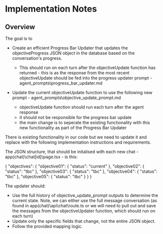 # Implementation Notes

## Overview

The goal is to 
- Create an efficient Progress Bar Updater that updates the objectiveProgress JSON object in the database based on the conversation's progress. 
  - This should run on each turn after the objectiveUpdate function has returned - this is as the response from the most recent objectiveUpdate should be fed into the progress updater prompt - agent_prompts\progress_bar_updater.md

- Update the current objectiveUpdate function to use the following new prompt - agent_prompts\objective_update_prompt.md
  - objectiveUpdate function should run each turn after the agent response
  - it should not be responsible for the progress bar update
  - the main change is to seperate the existing functionality with this new functionality as part of the Progress Bar Updater  

There is existing functionality in our code but we need to update it and replace with the following implementation instructions and requirements.

The JSON structure, that should be initalised with each new chat - app\(chat)\chat\[id]\page.tsx - is this:

{
  "objectives": {
    "objective01": { "status": "current" },
    "objective02": { "status": "tbc" },
    "objective03": { "status": "tbc" },
    "objective04": { "status": "tbc" },
    "objective05": { "status": "tbc" }
  }
}

The updater should:

- Use the full history of objective_update_prompt outputs to determine the current state. Note, we can either use the full message conversation (as found in app\(chat)\api\chat\route.ts or we will need to pull out and save the messages from the objectiveUpdater function, which should run on each turn)
- Update only the specific fields that change, not the entire JSON object.
- Follow the provided mapping logic.
